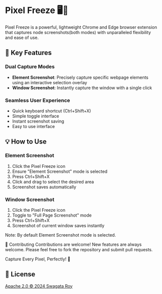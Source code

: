 # Pixel Freeze 🖥️📸

Pixel Freeze is a powerful, lightweight Chrome and Edge browser extension that captures node screenshots(both modes) with unparalleled flexibility and ease of use.

## 🌟 Key Features

### Dual Capture Modes
- **Element Screenshot**: Precisely capture specific webpage elements using an interactive selection overlay
- **Window Screenshot**: Instantly capture the window with a single click

### Seamless User Experience
- Quick keyboard shortcut (Ctrl+Shift+X)
- Simple toggle interface
- Instant screenshot saving
- Easy to use interface 

## 💡 How to Use

### Element Screenshot
1. Click the Pixel Freeze icon
2. Ensure "Element Screenshot" mode is selected
3. Press Ctrl+Shift+X
4. Click and drag to select the desired area
5. Screenshot saves automatically

### Window Screenshot
1. Click the Pixel Freeze icon
2. Toggle to "Full Page Screenshot" mode
3. Press Ctrl+Shift+X
4. Screenshot of current window saves instantly

Note: By default Element Screenshot mode is selected.

🤝 Contributing
Contributions are welcome! New features are always welcome. Please feel free to fork the repository and submit pull requests.

Capture Every Pixel, Perfectly! 📸

## 📜 License
[Apache 2.0 © 2024 Swagata Roy](./LICENSE)